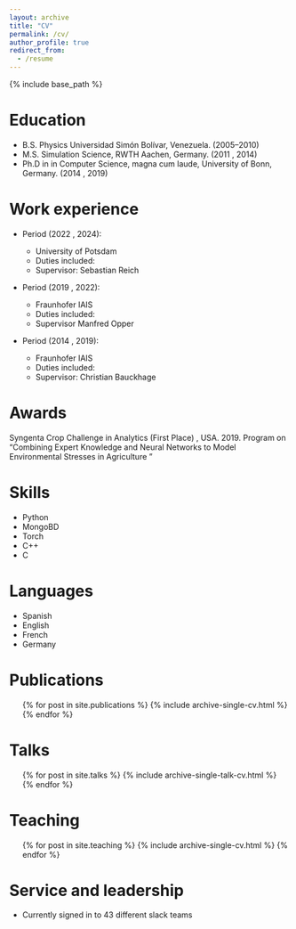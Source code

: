 ```yaml
---
layout: archive
title: "CV"
permalink: /cv/
author_profile: true
redirect_from:
  - /resume
---
```


{% include base_path %}

Education
======
* B.S. Physics Universidad Simón Bolívar, Venezuela. (2005–2010)
* M.S. Simulation Science, RWTH Aachen, Germany. (2011 , 2014)
* Ph.D in in Computer Science, magna cum laude, University of Bonn, Germany. (2014 , 2019)

Work experience
======
* Period (2022 , 2024):
  * University of Potsdam
  * Duties included:
  * Supervisor: Sebastian Reich

* Period (2019 , 2022):
  * Fraunhofer IAIS
  * Duties included:
  * Supervisor Manfred Opper

* Period (2014 , 2019):
  * Fraunhofer IAIS
  * Duties included:
  * Supervisor: Christian Bauckhage

Awards
======
Syngenta Crop Challenge in Analytics (First Place) , USA. 2019.
Program on “Combining Expert Knowledge and Neural Networks to Model Environmental Stresses in Agriculture ”

Skills
======
* Python
* MongoBD
* Torch
* C++
* C

Languages
======
* Spanish
* English
* French
* Germany

Publications
======
  <ul>{% for post in site.publications %}
    {% include archive-single-cv.html %}
  {% endfor %}</ul>

Talks
======
  <ul>{% for post in site.talks %}
    {% include archive-single-talk-cv.html %}
  {% endfor %}</ul>

Teaching
======
  <ul>{% for post in site.teaching %}
    {% include archive-single-cv.html %}
  {% endfor %}</ul>

Service and leadership
======
* Currently signed in to 43 different slack teams
